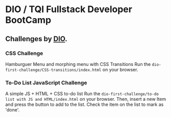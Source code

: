 # DIO / TQI Fullstack Developer BootCamp
## Challenges by [DIO](https://www.dio.me/).

### CSS Challenge
Hamburguer Menu and morphing menu with CSS Transitions
Run the ```dio-first-challenge/CSS-transitions/index.html``` on your browser.

### To-Do List JavaScript Challenge
A simple JS + HTML + CSS to-do list
Run the ```dio-first-challenge/to-do list with JS and HTML/index.html``` on your browser.
Then, insert a new Item and press the button to add to the list.
Check the item on the list to mark as 'done'.